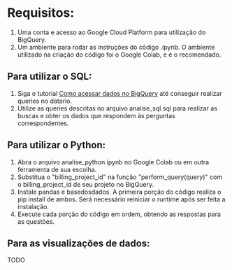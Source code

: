 # Requisitos:

1) Uma conta e acesso ao Google Cloud Platform para utilização do BigQuery.
2) Um ambiente para rodar as instruções do código .ipynb. O ambiente utilizado na criação do código foi o Google Colab, e é o recomendado.

## Para utilizar o SQL:

1) Siga o tutorial [Como acessar dados no BigQuery](https://docs.dados.rio/tutoriais/como-acessar-dados/) até conseguir realizar queries no datario.
2) Utilize as queries descritas no arquivo analise_sql.sql para realizar as buscas e obter os dados que respondem às perguntas correspondentes.

## Para utilizar o Python:

1) Abra o arquivo analise_python.ipynb no Google Colab ou em outra ferramenta de sua escolha.
2) Substitua o "billing_project_id" na função "perform_query(query)" com o billing_project_id de seu projeto no BigQuery.
3) Instale pandas e basedosdados. A primeira porção do código realiza o pip install de ambos. Será necessário reiniciar o runtime após ser feita a instalação.
4) Execute cada porção do código em ordem, obtendo as respostas para as questões.

## Para as visualizações de dados:

TODO
